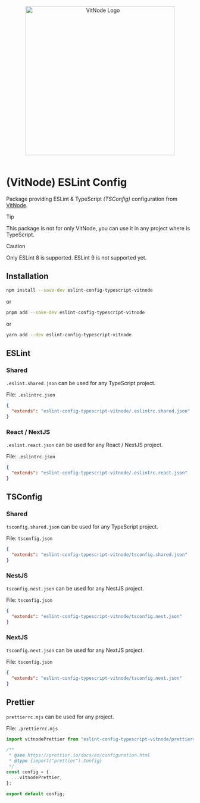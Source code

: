 <p align="center">
  <br>
  <a href="https://vitnode.com/" target="_blank">
    <picture>
      <source media="(prefers-color-scheme: dark)" srcset="https://raw.githubusercontent.com/aXenDeveloper/vitnode/canary/apps/docs/assets/logo/vitnode_logo_dark.svg">
      <source media="(prefers-color-scheme: light)" srcset="https://raw.githubusercontent.com/aXenDeveloper/vitnode/canary/apps/docs/assets/logo/vitnode_logo_light.svg">
      <img alt="VitNode Logo" src="https://raw.githubusercontent.com/aXenDeveloper/vitnode/canary/apps/docs/assets/logo/vitnode_logo_light.svg" width="400">
    </picture>
  </a>
  <br>
  <br>
</p>

# (VitNode) ESLint Config

Package providing ESLint & TypeScript _(TSConfig)_ configuration from [VitNode](https://vitnode.com/).

> [!TIP]
> This package is not for only VitNode, you can use it in any project where is TypeScript.

> [!CAUTION]
> Only ESLint 8 is supported. ESLint 9 is not supported yet.

## Installation

```bash
npm install --save-dev eslint-config-typescript-vitnode
```

or

```bash
pnpm add --save-dev eslint-config-typescript-vitnode
```

or

```bash
yarn add --dev eslint-config-typescript-vitnode
```

## ESLint

### Shared

`.eslint.shared.json` can be used for any TypeScript project.

File: `.eslintrc.json`

```json
{
  "extends": "eslint-config-typescript-vitnode/.eslintrc.shared.json"
}
```

### React / NextJS

`.eslint.react.json` can be used for any React / NextJS project.

File: `.eslintrc.json`

```json
{
  "extends": "eslint-config-typescript-vitnode/.eslintrc.react.json"
}
```

## TSConfig

### Shared

`tsconfig.shared.json` can be used for any TypeScript project.

File: `tsconfig.json`

```json
{
  "extends": "eslint-config-typescript-vitnode/tsconfig.shared.json"
}
```

### NestJS

`tsconfig.nest.json` can be used for any NestJS project.

File: `tsconfig.json`

```json
{
  "extends": "eslint-config-typescript-vitnode/tsconfig.nest.json"
}
```

### NextJS

`tsconfig.next.json` can be used for any NextJS project.

File: `tsconfig.json`

```json
{
  "extends": "eslint-config-typescript-vitnode/tsconfig.next.json"
}
```

## Prettier

`prettierrc.mjs` can be used for any project.

File: `.prettierrc.mjs`

```js
import vitnodePrettier from "eslint-config-typescript-vitnode/prettierrc.mjs";

/**
 * @see https://prettier.io/docs/en/configuration.html
 * @type {import("prettier").Config}
 */
const config = {
  ...vitnodePrettier,
};

export default config;
```
